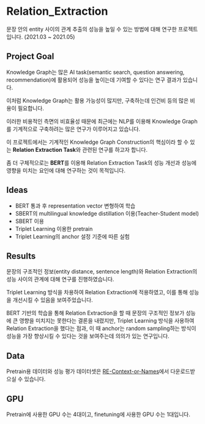 # Relation_Extraction
문장 안의 entity 사이의 관계 추출의 성능을 높일 수 있는 방법에 대해 연구한 프로젝트입니다. (2021.03 ~ 2021.05)

## Project Goal
Knowledge Graph는 많은 AI task(semantic search, question answering, recommendation)에 활용되어 성능을 높이는데 기여할 수 있다는 연구 결과가 있습니다.

이처럼 Knowledge Graph는 활용 가능성이 많지만, 구축하는데 인건비 등의 많은 비용이 필요합니다.

이러한 비용적인 측면의 비효율성 때문에 최근에는 NLP를 이용해 Knowledge Graph를 기계적으로 구축하려는 많은 연구가 이루어지고 있습니다.

이 프로젝트에서는 기계적인 Knowledge Graph Construction의 핵심이라 할 수 있는 **Relation Extraction Task**와 관련된 연구를 하고자 합니다.

좀 더 구체적으로는 **BERT**를 이용해 Relation Extraction Task의 성능 개선과 성능에 영향을 미치는 요인에 대해 연구하는 것이 목적입니다.

## Ideas
- BERT 통과 후 representation vector 변형하여 학습
- SBERT의 multilingual knowledge distillation 이용(Teacher-Student model)
- SBERT 이용
- Triplet Learning 이용한 pretrain
- Triplet Learning의 anchor 설정 기준에 따른 실험

## Results
문장의 구조적인 정보(entity distance, sentence length)와 Relation Extraction의 성능 사이의 관계에 대해 연구를 진행하였습니다.

Triplet Learning 방식을 차용하여 Relation Extraction에 적용하였고, 이를 통해 성능을 개선시킬 수 있음을 보여주었습니다.

BERT 기반의 학습을 통해 Relation Extraction을 할 때 문장의 구조적인 정보가 성능에 큰 영향을 미치지는 못한다는 결론을 내렸지만, Triplet Learning 방식을 사용하여 Relation Extraction을 했다는 점과, 이 때 anchor는 random sampling하는 방식이 성능을 가장 향상시킬 수 있다는 것을 보여주는데 의의가 있는 연구입니다.

## Data
Pretrain용 데이터와 성능 평가 데이터셋은 [RE-Context-or-Names](https://github.com/thunlp/RE-Context-or-Names)에서 다운로드받으실 수 있습니다.

## GPU
Pretrain에 사용한 GPU 수는 4대이고, finetuning에 사용한 GPU 수는 1대입니다.